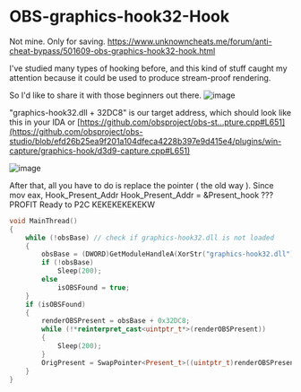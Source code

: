 # OBS-graphics-hook32-Hook
Not mine. Only for saving.
https://www.unknowncheats.me/forum/anti-cheat-bypass/501609-obs-graphics-hook32-hook.html

I've studied many types of hooking before, and this kind of stuff caught my attention because it could be used to produce stream-proof rendering.

So I'd like to share it with those beginners out there.
![image](https://user-images.githubusercontent.com/13917777/171690576-a550822a-5615-44e4-9080-29857e82a50a.png)

"graphics-hook32.dll + 32DC8" is our target address, which should look like this in your IDA or [https://github.com/obsproject/obs-st...pture.cpp#L651](https://github.com/obsproject/obs-studio/blob/efd26b25ea9f201a104dfeca4228b397e9d415e4/plugins/win-capture/graphics-hook/d3d9-capture.cpp#L651)

![image](https://user-images.githubusercontent.com/13917777/171690929-87040845-a273-4ae7-bbce-e0643896f559.png)


After that, all you have to do is replace the pointer ( the old way ).
Since mov eax, Hook_Present_Addr
Hook_Present_Addr = &Present_hook
??? PROFIT Ready to P2C KEKEKEKEKEKW

```C++
void MainThread()
{
	while (!obsBase) // check if graphics-hook32.dll is not loaded
	{
		obsBase = (DWORD)GetModuleHandleA(XorStr("graphics-hook32.dll"));
		if (!obsBase)
			Sleep(200);
		else
			isOBSFound = true; 
	}
	if (isOBSFound)
	{
		renderOBSPresent = obsBase + 0x32DC8;
		while (!*reinterpret_cast<uintptr_t*>(renderOBSPresent))
		{
			Sleep(200);
		}
		OrigPresent = SwapPointer<Present_t>((uintptr_t)renderOBSPresent, (uintptr_t)&Hooked_Present);
	}
}
```
